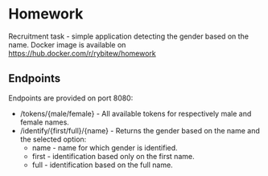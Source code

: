# Homework
Recruitment task - simple application detecting the gender based on the name.
Docker image is available on https://hub.docker.com/r/rybitew/homework

## Endpoints
Endpoints are provided on port 8080:
* /tokens/{male/female} - All available tokens for respectively male and female names.
* /identify/{first/full}/{name} - Returns the gender based on the name and the selected option:
    * name - name for which gender is identified.
    * first - identification based only on the first name.
    * full - identification based on the full name.
